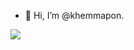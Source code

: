 - 👋 Hi, I’m @khemmapon.
<!---
- 👀 I’m interested in RoR, Vue, Machine Learning.
- 🌱 I’m currently learning RoR.
- 💞️ I’m looking to collaborate on ...
- 📫 How to reach me ...
--->

![](https://github-readme-stats.vercel.app/api?username=khemmapon&count_private=true&show_icons=true&theme=ayu-mirage&include_all_commits=true&disable_animations=false)

<!---
khemmapon/khemmapon is a ✨ special ✨ repository because its `README.md` (this file) appears on your GitHub profile.
You can click the Preview link to take a look at your changes.
--->
